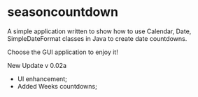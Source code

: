 # seasoncountdown
A simple application written to show how to use Calendar, Date, SimpleDateFormat classes in Java to create date countdowns.

Choose the GUI application to enjoy it!

New Update v 0.02a

- UI enhancement;
- Added Weeks countdowns;
